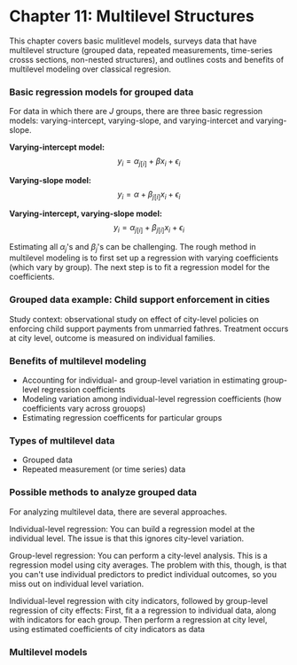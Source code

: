# Chapter 11: Multilevel Structures

This chapter covers basic mulitlevel models, surveys data that have multilevel structure (grouped data, repeated measurements, time-series crosss sections, non-nested structures), and outlines costs and benefits of multilevel modeling over classical regresion. 

### Basic regression models for grouped data

For data in which there are $J$ groups, there are three basic regression models: varying-intercept, varying-slope, and varying-intercet and varying-slope. 

**Varying-intercept model:** $$y_i = \alpha_{j[i]} + \beta x_i + \epsilon_i$$

**Varying-slope model:** $$y_i = \alpha + \beta_{j[i]}x_i + \epsilon_i$$

**Varying-intercept, varying-slope model:** $$y_i = \alpha_{j[i]} + \beta_{j[i]} x_i + \epsilon_i$$

Estimating all $\alpha_j$'s and $\beta_j$'s can be challenging. The rough method in multilevel modeling is to first set up a regression with varying coefficients (which vary by group). The next step is to fit a regression model for the coefficients. 

### Grouped data example: Child support enforcement in cities

Study context: observational study on effect of city-level policies on enforcing child support payments from unmarried fathres. Treatment occurs at city level, outcome is measured on individual families. 



### Benefits of multilevel modeling

- Accounting for individual- and group-level variation in estimating group-level regression coefficients
- Modeling variation among individual-level regression coefficients (how coefficients vary across grouops)
- Estimating regression coefficents for particular groups

### Types of multilevel data

- Grouped data
- Repeated measurement (or time series) data




### Possible methods to analyze grouped data

For analyzing multilevel data, there are several approaches.

Individual-level regression: You can build a regression model at the individual level. The issue is that this ignores city-level variation.

Group-level regression: You can perform a city-level analysis. This is a regression model using city averages. The problem with this, though, is that you can't use individual predictors to predict individual outcomes, so you miss out on individual level variation.

Individual-level regression with city indicators, followed by group-level regression of city effects: First, fit a a regression to individual data, along with indicators for each group. Then perform a regression at city level, using estimated coefficients of city indicators as data

### Multilevel models







